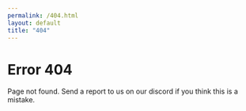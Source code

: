 ```yaml
---
permalink: /404.html
layout: default
title: "404"
---
```

<div id="main">
    	<div class="fof">
        		<h1>Error 404</h1>
                <p>Page not found. Send a report to us on our discord if you think this is a mistake.</p>
    	</div>
</div>
